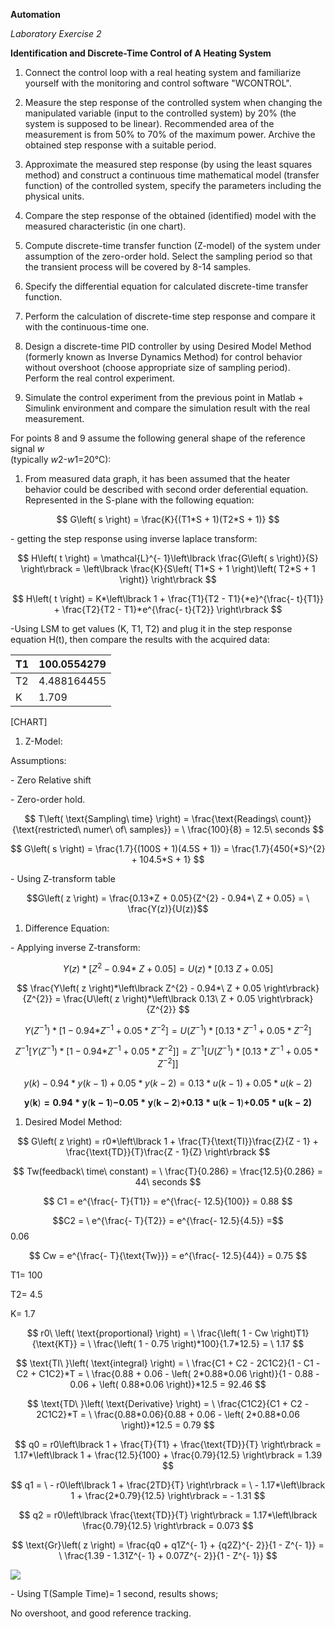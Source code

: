 **Automation**

*Laboratory Exercise 2*

**Identification and Discrete-Time Control of A Heating System**

1) Connect the control loop with a real heating system and familiarize yourself
with the monitoring and control software "WCONTROL".

2) Measure the step response of the controlled system when changing the
manipulated variable (input to the controlled system) by 20% (the system is
supposed to be linear). Recommended area of the measurement is from 50% to 70%
of the maximum power. Archive the obtained step response with a suitable period.

3) Approximate the measured step response (by using the least squares method)
and construct a continuous time mathematical model (transfer function) of the
controlled system, specify the parameters including the physical units.

4) Compare the step response of the obtained (identified) model with the
measured characteristic (in one chart).

5) Compute discrete-time transfer function (Z-model) of the system under
assumption of the zero-order hold. Select the sampling period so that the
transient process will be covered by 8-14 samples.

6) Specify the differential equation for calculated discrete-time transfer
function.

7) Perform the calculation of discrete-time step response and compare it with
the continuous-time one.

8) Design a discrete-time PID controller by using Desired Model Method (formerly
known as Inverse Dynamics Method) for control behavior without overshoot (choose
appropriate size of sampling period). Perform the real control experiment.

9) Simulate the control experiment from the previous point in Matlab + Simulink
environment and compare the simulation result with the real measurement.

For points 8 and 9 assume the following general shape of the reference signal
*w*  
(typically *w*2-*w*1=20°C):

1.  From measured data graph, it has been assumed that the heater behavior could
    be described with second order deferential equation. Represented in the
    S-plane with the following equation:

$$
G\left( s \right) = \frac{K}{(T1*S + 1)(T2*S + 1)}
$$

\- getting the step response using inverse laplace transform:

$$
H\left( t \right) = \mathcal{L}^{- 1}\left\lbrack \frac{G\left( s \right)}{S} \right\rbrack = \left\lbrack \frac{K}{S\left( T1*S + 1 \right)\left( T2*S + 1 \right)} \right\rbrack
$$

$$
H\left( t \right) = K*\left\lbrack 1 + \frac{T1}{T2 - T1}{*e}^{\frac{- t}{T1}} + \frac{T2}{T2 - T1}*e^{\frac{- t}{T2}} \right\rbrack
$$

\-Using LSM to get values (K, T1, T2) and plug it in the step response equation
H(t), then compare the results with the acquired data:

| T1 | 100.0554279 |
|----|-------------|
| T2 | 4.488164455 |
| K  | 1.709       |

[CHART]

1.  Z-Model:

Assumptions:

\- Zero Relative shift

\- Zero-order hold.

$$
T\left( \text{Sampling\ time} \right) = \frac{\text{Readings\ count}}{\text{restricted\ numer\ of\ samples}} = \ \frac{100}{8} = 12.5\ seconds
$$

$$
G\left( s \right) = \frac{1.7}{(100S + 1)(4.5S + 1)} = \frac{1.7}{450{*S}^{2} + 104.5*S + 1}
$$

\- Using Z-transform table

$$G\left( z \right) = \frac{0.13*Z + 0.05}{Z^{2} - 0.94*\ Z + 0.05} = \
\frac{Y(z)}{U(z)}$$

1.  Difference Equation:

\- Applying inverse Z-transform:

$$
Y\left( z \right)*\left\lbrack Z^{2} - 0.94*\ Z + 0.05 \right\rbrack = U\left( z \right)*\left\lbrack 0.13\ Z + 0.05 \right\rbrack
$$

$$
\frac{Y\left( z \right)*\left\lbrack Z^{2} - 0.94*\ Z + 0.05 \right\rbrack}{Z^{2}} = \frac{U\left( z \right)*\left\lbrack 0.13\ Z + 0.05 \right\rbrack}{Z^{2}}
$$

$$
Y\left( Z^{- 1} \right)*\left\lbrack 1 - 0.94{*Z}^{- 1} + 0.05*Z^{- 2} \right\rbrack = U\left( Z^{- 1} \right)*\left\lbrack 0.13*Z^{- 1} + 0.05*Z^{- 2} \right\rbrack
$$

$$
Z^{- 1}\left\lbrack Y\left( Z^{- 1} \right)*\left\lbrack 1 - 0.94{*Z}^{- 1} + 0.05*Z^{- 2} \right\rbrack \right\rbrack = Z^{- 1}\left\lbrack U\left( Z^{- 1} \right)*\left\lbrack 0.13*Z^{- 1} + 0.05*Z^{- 2} \right\rbrack \right\rbrack
$$

$$
y\left( k \right) - 0.94*y\left( k - 1 \right) + 0.05*y\left( k - 2 \right) = 0.13*u\left( k - 1 \right) + 0.05*u(k - 2)
$$

$$
\mathbf{y}\left( \mathbf{k} \right)\mathbf{= 0.94*y}\left( \mathbf{k - 1} \right)\mathbf{- 0.05*y}\left( \mathbf{k - 2} \right)\mathbf{+ 0.13*u}\left( \mathbf{k - 1} \right)\mathbf{+ 0.05*u(k - 2)}
$$

1.  Desired Model Method:

$$
G\left( z \right) = r0*\left\lbrack 1 + \frac{T}{\text{TI}}\frac{Z}{Z - 1} + \frac{\text{TD}}{T}\frac{Z - 1}{Z} \right\rbrack
$$

$$
Tw(feedback\ time\ constant) = \ \frac{T}{0.286} = \frac{12.5}{0.286} = 44\ seconds
$$

$$
C1 = e^{\frac{- T}{T1}} = e^{\frac{- 12.5}{100}} = 0.88
$$

$$C2 = \ e^{\frac{- T}{T2}} = e^{\frac{- 12.5}{4.5}} =$$ 0.06

$$
Cw = e^{\frac{- T}{\text{Tw}}} = e^{\frac{- 12.5}{44}} = 0.75
$$

T1= 100

T2= 4.5

K= 1.7

$$
r0\ \left( \text{proportional} \right) = \ \frac{\left( 1 - Cw \right)T1}{\text{KT}} = \ \frac{\left( 1 - 0.75 \right)*100}{1.7*12.5} = \ 1.17
$$

$$
\text{TI\ }\left( \text{integral} \right) = \ \frac{C1 + C2 - 2C1C2}{1 - C1 - C2 + C1C2}*T = \ \frac{0.88 + 0.06 - \left( 2*0.88*0.06 \right)}{1 - 0.88 - 0.06 + \left( 0.88*0.06 \right)}*12.5 = 92.46
$$

$$
\text{TD\ }\left( \text{Derivative} \right) = \ \frac{C1C2}{C1 + C2 - 2C1C2}*T = \ \frac{0.88*0.06}{0.88 + 0.06 - \left( 2*0.88*0.06 \right)}*12.5 = 0.79
$$

$$
q0 = r0\left\lbrack 1 + \frac{T}{T1} + \frac{\text{TD}}{T} \right\rbrack = 1.17*\left\lbrack 1 + \frac{12.5}{100} + \frac{0.79}{12.5} \right\rbrack = 1.39
$$

$$
q1 = \  - r0\left\lbrack 1 + \frac{2TD}{T} \right\rbrack = \  - 1.17*\left\lbrack 1 + \frac{2*0.79}{12.5} \right\rbrack = - 1.31
$$

$$
q2 = r0\left\lbrack \frac{\text{TD}}{T} \right\rbrack = 1.17*\left\lbrack \frac{0.79}{12.5} \right\rbrack = 0.073
$$

$$
\text{Gr}\left( z \right) = \frac{q0 + q1Z^{- 1} + {q2Z}^{- 2}}{1 - Z^{- 1}} = \ \frac{1.39 - 1.31Z^{- 1} + 0.07Z^{- 2}}{1 - Z^{- 1}}
$$

![](media/dcdbdc0314404ee76fd3c3ade5f4b92f.jpg)

\- Using T(Sample Time)= 1 second, results shows;

No overshoot, and good reference tracking.
